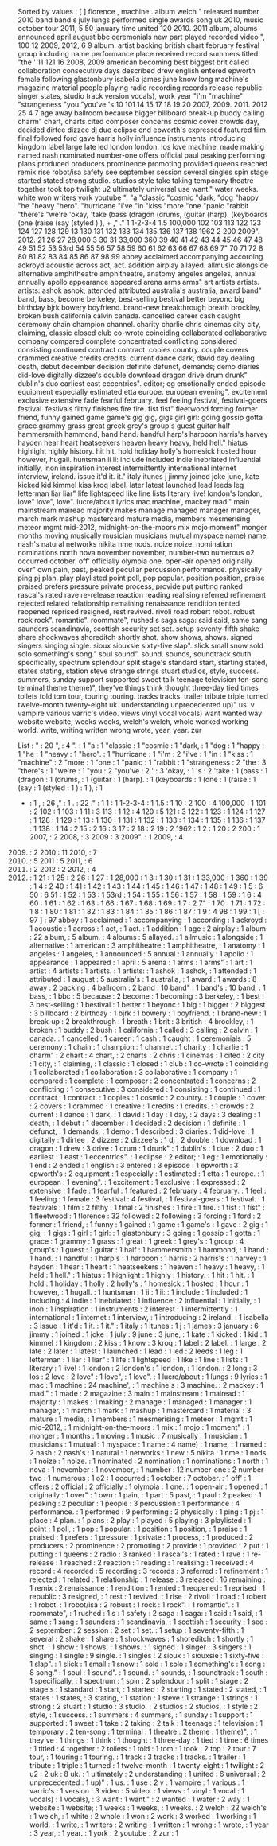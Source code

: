 Sorted by values :
[ ] florence , machine . album welch " released number 2010 band band's july lungs performed single awards song uk 2010, music october tour 2011, 5 50 january time united 120 2010. 2011 album, albums announced april august bbc ceremonials new part played recorded video ", 100 12 2009, 2012, 6 9 album. artist backing british chart february festival group including name performance place received record summers titled "the ' 11 121 16 2008, 2009 american becoming best biggest brit called collaboration consecutive days described drew english entered epworth female following glastonbury isabella james june know long machine's magazine material people playing radio recording records release republic singer states, studio track version vocals), work year "i'm "machine" "strangeness "you "you've 's 10 101 14 15 17 18 19 20 2007, 2009. 2011. 2012 25 4 7 age away ballroom because bigger billboard break-up buddy calling charm" chart, charts cited composer concerns cosmic cover crowds day, decided dirtee dizzee dj due eclipse end epworth's expressed featured film final followed ford gave harris holly influence instruments introducing kingdom label large late led london london. los love machine. made making named nash nominated number-one offers official paul peaking performing plans produced producers prominence promoting provided queens reached remix rise robot/isa safety see september session several singles spin stage started stated strong studio. studios style take taking temporary theatre together took top twilight u2 ultimately universal use want." water weeks. white won writers york youtube ". "a "classic "cosmic "dark, "dog "happy "he "heavy "hero". "hurricane "i've "in "kiss "more "one "panic "rabbit "there's "we're 'okay, 'take (bass (dragon (drums, (guitar (harp). (keyboards (one (raise (say (styled ) ), + ," ." 1 1-2-3-4 1.5 100,000 102 103 113 122 123 124 127 128 129 13 130 131 132 133 134 135 136 137 138 1962 2 200 2009". 2012. 21 26 27 28,000 3 30 31 33,000 360 39 40 41 42 43 44 45 46 47 48 49 51 52 53 53rd 54 55 56 57 58 59 60 61 62 63 66 67 68 69 7" 70 71 72 8 80 81 82 83 84 85 86 87 98 99 abbey acclaimed accompanying according ackroyd acoustic across act, act. addition airplay allayed. allmusic alongside alternative amphitheatre amphitheatre, anatomy angeles angeles, annual annually apollo appearance appeared arena arms arms" art artists artists. artists: ashok ashok, attended attributed australia's australia, award band" band, bass, become berkeley, best-selling bestival better beyonc big birthday bjrk bowery boyfriend. brand-new breakthrough breath brockley, broken bush california calvin canada. cancelled career cash caught ceremony chain champion channel. charity charlie chris cinemas city city, claiming, classic closed club co-wrote coinciding collaborated collaborative company compared complete concentrated conflicting considered consisting continued contract contract. copies country. couple covers crammed creative credits credits. current dance dark, david day dealing death, debut december decision definite defunct, demands; demo diaries did-love digitally dizzee's double download dragon drive drum drunk" dublin's duo earliest east eccentrics". editor; eg emotionally ended episode equipment especially estimated etta europe. european evening". excitement exclusive extensive fade fearful february. feel feeling festival, festival-goers festival. festivals filthy finishes fire fire. fist fist" fleetwood forcing former friend, funny gained game game's gig gig, gigs girl girl: going gossip gotta grace grammy grass great greek grey's group's guest guitar half hammersmith hammond, hand hand. handful harp's harpoon harris's harvey hayden hear heart heatseekers heaven heavy heavy, held hell." hiatus highlight highly history. hit hit. hold holiday holly's homesick hosted hour however, hugall. huntsman ii ii: include included indie inebriated influential initially, inon inspiration interest intermittently international internet interview, ireland. issue it'd it. it." italy itunes j jimmy joined joke june, kate kicked kid kimmel kiss kroq label. later latest launched lead leeds leg letterman liar liar" life lightspeed like line lists literary live! london's london, love" love", love". lucre/about lyrics mac machine', mackey mad." main mainstream mairead majority makes manage managed manager manager, march mark mashup mastercard mature media, members mesmerising meteor mgmt mid-2012, midnight-on-the-moors mix mojo moment" monger months moving musically musician musicians mutual myspace name) name, nash's natural networks nikita nme nods. noize noize. nomination nominations north nova november november, number-two numerous o2 occurred october. off' officially olympia one. open-air opened originally over" own pain, past, peaked peculiar percussion performance. physically ping pj plan. play playlisted point poll, pop popular. position position, praise praised prefers pressure private process, provide put putting ranked rascal's rated rave re-release reaction reading realising referred refinement rejected related relationship remaining renaissance rendition rented reopened reprised resigned, rest revived. rivoli road robert robot. robust rock rock". romantic". roommate", rushed s saga saga: said said, same sang saunders scandinavia, scottish security set set. setup seventy-fifth shake share shockwaves shoreditch shortly shot. show shows, shows. signed singers singing single. sioux siouxsie sixty-five slap". slick small snow sold solo something's song." soul sound". sound. sounds, soundtrack south specifically, spectrum splendour split stage's standard start, starting stated, states stating, station steve strange strings stuart studios, style, success. summers, sunday support supported sweet talk teenage television ten-song terminal theme theme)", they've things think thought three-day tied times toilets told tom tour, touring touring. tracks tracks. trailer tribute triple turned twelve-month twenty-eight uk. understanding unprecedented up)" us. v vampire various varric's video. views vinyl vocal vocals) want wanted way website website; weeks weeks, welch's welch, whole worked working world. write, writing written wrong wrote, year, year. zur 

List :
" : 20
", : 4
". : 1
"a : 1
"classic : 1
"cosmic : 1
"dark, : 1
"dog : 1
"happy : 1
"he : 1
"heavy : 1
"hero". : 1
"hurricane : 1
"i'm : 2
"i've : 1
"in : 1
"kiss : 1
"machine" : 2
"more : 1
"one : 1
"panic : 1
"rabbit : 1
"strangeness : 2
"the : 3
"there's : 1
"we're : 1
"you : 2
"you've : 2
' : 3
'okay, : 1
's : 2
'take : 1
(bass : 1
(dragon : 1
(drums, : 1
(guitar : 1
(harp). : 1
(keyboards : 1
(one : 1
(raise : 1
(say : 1
(styled : 1
) : 1
), : 1
+ : 1
, : 26
," : 1
. : 22
." : 1
1 : 1
1-2-3-4 : 1
1.5 : 1
10 : 2
100 : 4
100,000 : 1
101 : 2
102 : 1
103 : 1
11 : 3
113 : 1
12 : 4
120 : 5
121 : 3
122 : 1
123 : 1
124 : 1
127 : 1
128 : 1
129 : 1
13 : 1
130 : 1
131 : 1
132 : 1
133 : 1
134 : 1
135 : 1
136 : 1
137 : 1
138 : 1
14 : 2
15 : 2
16 : 3
17 : 2
18 : 2
19 : 2
1962 : 1
2 : 1
20 : 2
200 : 1
2007, : 2
2008, : 3
2009 : 3
2009". : 1
2009, : 4
2009. : 2
2010 : 11
2010, : 7
2010. : 5
2011 : 5
2011, : 6
2011. : 2
2012 : 2
2012, : 4
2012. : 1
21 : 1
25 : 2
26 : 1
27 : 1
28,000 : 1
3 : 1
30 : 1
31 : 1
33,000 : 1
360 : 1
39 : 1
4 : 2
40 : 1
41 : 1
42 : 1
43 : 1
44 : 1
45 : 1
46 : 1
47 : 1
48 : 1
49 : 1
5 : 6
50 : 6
51 : 1
52 : 1
53 : 1
53rd : 1
54 : 1
55 : 1
56 : 1
57 : 1
58 : 1
59 : 1
6 : 4
60 : 1
61 : 1
62 : 1
63 : 1
66 : 1
67 : 1
68 : 1
69 : 1
7 : 2
7" : 1
70 : 1
71 : 1
72 : 1
8 : 1
80 : 1
81 : 1
82 : 1
83 : 1
84 : 1
85 : 1
86 : 1
87 : 1
9 : 4
98 : 1
99 : 1
[ : 97
] : 97
abbey : 1
acclaimed : 1
accompanying : 1
according : 1
ackroyd : 1
acoustic : 1
across : 1
act, : 1
act. : 1
addition : 1
age : 2
airplay : 1
album : 22
album, : 5
album. : 4
albums : 5
allayed. : 1
allmusic : 1
alongside : 1
alternative : 1
american : 3
amphitheatre : 1
amphitheatre, : 1
anatomy : 1
angeles : 1
angeles, : 1
announced : 5
annual : 1
annually : 1
apollo : 1
appearance : 1
appeared : 1
april : 5
arena : 1
arms : 1
arms" : 1
art : 1
artist : 4
artists : 1
artists. : 1
artists: : 1
ashok : 1
ashok, : 1
attended : 1
attributed : 1
august : 5
australia's : 1
australia, : 1
award : 1
awards : 8
away : 2
backing : 4
ballroom : 2
band : 10
band" : 1
band's : 10
band, : 1
bass, : 1
bbc : 5
because : 2
become : 1
becoming : 3
berkeley, : 1
best : 3
best-selling : 1
bestival : 1
better : 1
beyonc : 1
big : 1
bigger : 2
biggest : 3
billboard : 2
birthday : 1
bjrk : 1
bowery : 1
boyfriend. : 1
brand-new : 1
break-up : 2
breakthrough : 1
breath : 1
brit : 3
british : 4
brockley, : 1
broken : 1
buddy : 2
bush : 1
california : 1
called : 3
calling : 2
calvin : 1
canada. : 1
cancelled : 1
career : 1
cash : 1
caught : 1
ceremonials : 5
ceremony : 1
chain : 1
champion : 1
channel. : 1
charity : 1
charlie : 1
charm" : 2
chart : 4
chart, : 2
charts : 2
chris : 1
cinemas : 1
cited : 2
city : 1
city, : 1
claiming, : 1
classic : 1
closed : 1
club : 1
co-wrote : 1
coinciding : 1
collaborated : 1
collaboration : 3
collaborative : 1
company : 1
compared : 1
complete : 1
composer : 2
concentrated : 1
concerns : 2
conflicting : 1
consecutive : 3
considered : 1
consisting : 1
continued : 1
contract : 1
contract. : 1
copies : 1
cosmic : 2
country. : 1
couple : 1
cover : 2
covers : 1
crammed : 1
creative : 1
credits : 1
credits. : 1
crowds : 2
current : 1
dance : 1
dark, : 1
david : 1
day : 1
day, : 2
days : 3
dealing : 1
death, : 1
debut : 1
december : 1
decided : 2
decision : 1
definite : 1
defunct, : 1
demands; : 1
demo : 1
described : 3
diaries : 1
did-love : 1
digitally : 1
dirtee : 2
dizzee : 2
dizzee's : 1
dj : 2
double : 1
download : 1
dragon : 1
drew : 3
drive : 1
drum : 1
drunk" : 1
dublin's : 1
due : 2
duo : 1
earliest : 1
east : 1
eccentrics". : 1
eclipse : 2
editor; : 1
eg : 1
emotionally : 1
end : 2
ended : 1
english : 3
entered : 3
episode : 1
epworth : 3
epworth's : 2
equipment : 1
especially : 1
estimated : 1
etta : 1
europe. : 1
european : 1
evening". : 1
excitement : 1
exclusive : 1
expressed : 2
extensive : 1
fade : 1
fearful : 1
featured : 2
february : 4
february. : 1
feel : 1
feeling : 1
female : 3
festival : 4
festival, : 1
festival-goers : 1
festival. : 1
festivals : 1
film : 2
filthy : 1
final : 2
finishes : 1
fire : 1
fire. : 1
fist : 1
fist" : 1
fleetwood : 1
florence : 32
followed : 2
following : 3
forcing : 1
ford : 2
former : 1
friend, : 1
funny : 1
gained : 1
game : 1
game's : 1
gave : 2
gig : 1
gig, : 1
gigs : 1
girl : 1
girl: : 1
glastonbury : 3
going : 1
gossip : 1
gotta : 1
grace : 1
grammy : 1
grass : 1
great : 1
greek : 1
grey's : 1
group : 4
group's : 1
guest : 1
guitar : 1
half : 1
hammersmith : 1
hammond, : 1
hand : 1
hand. : 1
handful : 1
harp's : 1
harpoon : 1
harris : 2
harris's : 1
harvey : 1
hayden : 1
hear : 1
heart : 1
heatseekers : 1
heaven : 1
heavy : 1
heavy, : 1
held : 1
hell." : 1
hiatus : 1
highlight : 1
highly : 1
history. : 1
hit : 1
hit. : 1
hold : 1
holiday : 1
holly : 2
holly's : 1
homesick : 1
hosted : 1
hour : 1
however, : 1
hugall. : 1
huntsman : 1
ii : 1
ii: : 1
include : 1
included : 1
including : 4
indie : 1
inebriated : 1
influence : 2
influential : 1
initially, : 1
inon : 1
inspiration : 1
instruments : 2
interest : 1
intermittently : 1
international : 1
internet : 1
interview, : 1
introducing : 2
ireland. : 1
isabella : 3
issue : 1
it'd : 1
it. : 1
it." : 1
italy : 1
itunes : 1
j : 1
james : 3
january : 6
jimmy : 1
joined : 1
joke : 1
july : 9
june : 3
june, : 1
kate : 1
kicked : 1
kid : 1
kimmel : 1
kingdom : 2
kiss : 1
know : 3
kroq : 1
label : 2
label. : 1
large : 2
late : 2
later : 1
latest : 1
launched : 1
lead : 1
led : 2
leeds : 1
leg : 1
letterman : 1
liar : 1
liar" : 1
life : 1
lightspeed : 1
like : 1
line : 1
lists : 1
literary : 1
live! : 1
london : 2
london's : 1
london, : 1
london. : 2
long : 3
los : 2
love : 2
love" : 1
love", : 1
love". : 1
lucre/about : 1
lungs : 9
lyrics : 1
mac : 1
machine : 24
machine', : 1
machine's : 3
machine. : 2
mackey : 1
mad." : 1
made : 2
magazine : 3
main : 1
mainstream : 1
mairead : 1
majority : 1
makes : 1
making : 2
manage : 1
managed : 1
manager : 1
manager, : 1
march : 1
mark : 1
mashup : 1
mastercard : 1
material : 3
mature : 1
media, : 1
members : 1
mesmerising : 1
meteor : 1
mgmt : 1
mid-2012, : 1
midnight-on-the-moors : 1
mix : 1
mojo : 1
moment" : 1
monger : 1
months : 1
moving : 1
music : 7
musically : 1
musician : 1
musicians : 1
mutual : 1
myspace : 1
name : 4
name) : 1
name, : 1
named : 2
nash : 2
nash's : 1
natural : 1
networks : 1
new : 5
nikita : 1
nme : 1
nods. : 1
noize : 1
noize. : 1
nominated : 2
nomination : 1
nominations : 1
north : 1
nova : 1
november : 1
november, : 1
number : 12
number-one : 2
number-two : 1
numerous : 1
o2 : 1
occurred : 1
october : 7
october. : 1
off' : 1
offers : 2
official : 2
officially : 1
olympia : 1
one. : 1
open-air : 1
opened : 1
originally : 1
over" : 1
own : 1
pain, : 1
part : 5
past, : 1
paul : 2
peaked : 1
peaking : 2
peculiar : 1
people : 3
percussion : 1
performance : 4
performance. : 1
performed : 9
performing : 2
physically : 1
ping : 1
pj : 1
place : 4
plan. : 1
plans : 2
play : 1
played : 5
playing : 3
playlisted : 1
point : 1
poll, : 1
pop : 1
popular. : 1
position : 1
position, : 1
praise : 1
praised : 1
prefers : 1
pressure : 1
private : 1
process, : 1
produced : 2
producers : 2
prominence : 2
promoting : 2
provide : 1
provided : 2
put : 1
putting : 1
queens : 2
radio : 3
ranked : 1
rascal's : 1
rated : 1
rave : 1
re-release : 1
reached : 2
reaction : 1
reading : 1
realising : 1
received : 4
record : 4
recorded : 5
recording : 3
records : 3
referred : 1
refinement : 1
rejected : 1
related : 1
relationship : 1
release : 3
released : 16
remaining : 1
remix : 2
renaissance : 1
rendition : 1
rented : 1
reopened : 1
reprised : 1
republic : 3
resigned, : 1
rest : 1
revived. : 1
rise : 2
rivoli : 1
road : 1
robert : 1
robot. : 1
robot/isa : 2
robust : 1
rock : 1
rock". : 1
romantic". : 1
roommate", : 1
rushed : 1
s : 1
safety : 2
saga : 1
saga: : 1
said : 1
said, : 1
same : 1
sang : 1
saunders : 1
scandinavia, : 1
scottish : 1
security : 1
see : 2
september : 2
session : 2
set : 1
set. : 1
setup : 1
seventy-fifth : 1
several : 2
shake : 1
share : 1
shockwaves : 1
shoreditch : 1
shortly : 1
shot. : 1
show : 1
shows, : 1
shows. : 1
signed : 1
singer : 3
singers : 1
singing : 1
single : 9
single. : 1
singles : 2
sioux : 1
siouxsie : 1
sixty-five : 1
slap". : 1
slick : 1
small : 1
snow : 1
sold : 1
solo : 1
something's : 1
song : 8
song." : 1
soul : 1
sound". : 1
sound. : 1
sounds, : 1
soundtrack : 1
south : 1
specifically, : 1
spectrum : 1
spin : 2
splendour : 1
split : 1
stage : 2
stage's : 1
standard : 1
start, : 1
started : 2
starting : 1
stated : 2
stated, : 1
states : 1
states, : 3
stating, : 1
station : 1
steve : 1
strange : 1
strings : 1
strong : 2
stuart : 1
studio : 3
studio. : 2
studios : 2
studios, : 1
style : 2
style, : 1
success. : 1
summers : 4
summers, : 1
sunday : 1
support : 1
supported : 1
sweet : 1
take : 2
taking : 2
talk : 1
teenage : 1
television : 1
temporary : 2
ten-song : 1
terminal : 1
theatre : 2
theme : 1
theme)", : 1
they've : 1
things : 1
think : 1
thought : 1
three-day : 1
tied : 1
time : 6
times : 1
titled : 4
together : 2
toilets : 1
told : 1
tom : 1
took : 2
top : 2
tour : 7
tour, : 1
touring : 1
touring. : 1
track : 3
tracks : 1
tracks. : 1
trailer : 1
tribute : 1
triple : 1
turned : 1
twelve-month : 1
twenty-eight : 1
twilight : 2
u2 : 2
uk : 8
uk. : 1
ultimately : 2
understanding : 1
united : 6
universal : 2
unprecedented : 1
up)" : 1
us. : 1
use : 2
v : 1
vampire : 1
various : 1
varric's : 1
version : 3
video : 5
video. : 1
views : 1
vinyl : 1
vocal : 1
vocals) : 1
vocals), : 3
want : 1
want." : 2
wanted : 1
water : 2
way : 1
website : 1
website; : 1
weeks : 1
weeks, : 1
weeks. : 2
welch : 22
welch's : 1
welch, : 1
white : 2
whole : 1
won : 2
work : 3
worked : 1
working : 1
world. : 1
write, : 1
writers : 2
writing : 1
written : 1
wrong : 1
wrote, : 1
year : 3
year, : 1
year. : 1
york : 2
youtube : 2
zur : 1
